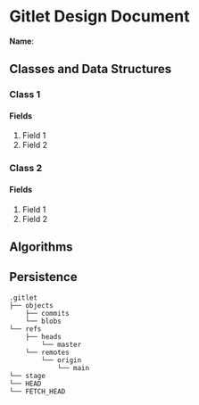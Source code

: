 # Gitlet Design Document

**Name**:

## Classes and Data Structures

### Class 1

#### Fields

1. Field 1
2. Field 2


### Class 2

#### Fields

1. Field 1
2. Field 2


## Algorithms

## Persistence

```
.gitlet
├── objects
    ├── commits
    └── blobs
└── refs
    ├── heads
        └── master
    └── remotes
        └── origin
            └── main
└── stage
└── HEAD
└── FETCH_HEAD
```